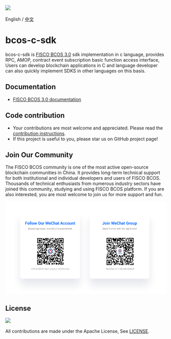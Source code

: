 ![](https://github.com/FISCO-BCOS/FISCO-BCOS/raw/master/docs/images/FISCO_BCOS_Logo.svg?sanitize=true)

English / [中文](doc/README_CN.md)
# bcos-c-sdk

bcos-c-sdk is [FISCO BCOS 3.0](https://github.com/FISCO-BCOS/FISCO-BCOS) sdk implementation in c language, provides RPC, AMOP, contract event subscription basic function access interface, Users can develop blockchain applications in C  and language developer can also quickly implement SDKS in other languages on this basis.

## Documentation

- [FISCO BCOS 3.0 documentation](https://fisco-bcos-documentation-3x.readthedocs.io/zh/latest/index.html)

## Code contribution

- Your contributions are most welcome and appreciated. Please read the [contribution instructions](https://mp.weixin.qq.com/s/_w_auH8X4SQQWO3lhfNrbQ).
- If this project is useful to you, please star us on GitHub project page!

## Join Our Community

The FISCO BCOS community is one of the most active open-source blockchain communities in China. It provides long-term technical support for both institutional and individual developers and users of FISCO BCOS. Thousands of technical enthusiasts from numerous industry sectors have joined this community, studying and using FISCO BCOS platform. If you are also interested, you are most welcome to join us for more support and fun.

![](https://raw.githubusercontent.com/FISCO-BCOS/LargeFiles/master/images/QR_image_en.png)

## License

[![](https://img.shields.io/github/license/FISCO-BCOS/bcos-pbft.svg)](./LICENSE)

All contributions are made under the Apache License, See [LICENSE](./LICENSE).